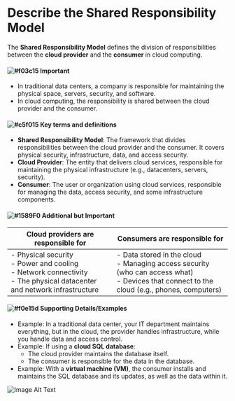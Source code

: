 # Describe the Shared Responsibility Model

The **Shared Responsibility Model** defines the division of responsibilities between the **cloud provider** and the **consumer** in cloud computing.

#### ![#f03c15](https://placehold.co/15x15/f03c15/f03c15.png) **Important**
- In traditional data centers, a company is responsible for maintaining the physical space, servers, security, and software.
- In cloud computing, the responsibility is shared between the cloud provider and the consumer.

#### ![#c5f015](https://placehold.co/15x15/c5f015/c5f015.png) **Key terms and definitions**
- **Shared Responsibility Model**: The framework that divides responsibilities between the cloud provider and the consumer. It covers physical security, infrastructure, data, and access security.
- **Cloud Provider**: The entity that delivers cloud services, responsible for maintaining the physical infrastructure (e.g., datacenters, servers, security).
- **Consumer**: The user or organization using cloud services, responsible for managing the data, access security, and some infrastructure components.

#### ![#1589F0](https://placehold.co/15x15/1589F0/1589F0.png) **Additional but Important**

| Cloud providers are responsible for | Consumers are responsible for |
|----------|----------|
| - Physical security <br> - Power and cooling <br> - Network connectivity <br>- The physical datacenter and network infrastructure | - Data stored in the cloud <br> - Managing access security (who can access what) <br> - Devices that connect to the cloud (e.g., phones, computers)|  

#### ![#f0e15d](https://placehold.co/15x15/f0e15d/f0e15d.png) **Supporting Details/Examples**
- Example: In a traditional data center, your IT department maintains everything, but in the cloud, the provider handles infrastructure, while you handle data and access control.
- Example: If using a **cloud SQL database**:
  - The cloud provider maintains the database itself.
  - The consumer is responsible for the data in the database.
- Example: With a **virtual machine (VM)**, the consumer installs and maintains the SQL database and its updates, as well as the data within it.

![Image Alt Text](https://learn.microsoft.com/en-us/training/wwl-azure/describe-cloud-compute/media/shared-responsibility-b3829bfe.svg)

